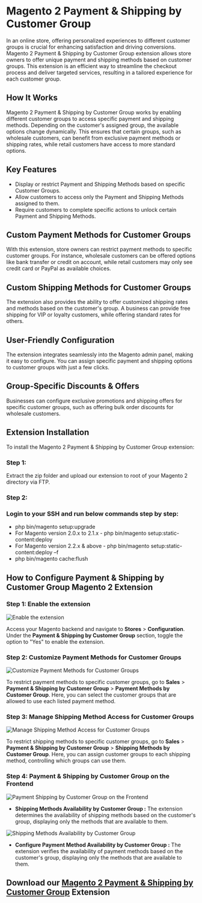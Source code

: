 # **Magento 2 Payment & Shipping by Customer Group**

In an online store, offering personalized experiences to different customer groups is crucial for enhancing satisfaction and driving conversions. Magento 2 Payment & Shipping by Customer Group extension allows store owners to offer unique payment and shipping methods based on customer groups. This extension is an efficient way to streamline the checkout process and deliver targeted services, resulting in a tailored experience for each customer group.

## **How It Works**

Magento 2 Payment & Shipping by Customer Group works by enabling different customer groups to access specific payment and shipping methods. Depending on the customer's assigned group, the available options change dynamically. This ensures that certain groups, such as wholesale customers, can benefit from exclusive payment methods or shipping rates, while retail customers have access to more standard options.

## **Key Features**

* Display or restrict Payment and Shipping Methods based on specific Customer Groups.  
* Allow customers to access only the Payment and Shipping Methods assigned to them.  
* Require customers to complete specific actions to unlock certain Payment and Shipping Methods.

## **Custom Payment Methods for Customer Groups**

With this extension, store owners can restrict payment methods to specific customer groups. For instance, wholesale customers can be offered options like bank transfer or credit on account, while retail customers may only see credit card or PayPal as available choices.

## **Custom Shipping Methods for Customer Groups**

The extension also provides the ability to offer customized shipping rates and methods based on the customer's group. A business can provide free shipping for VIP or loyalty customers, while offering standard rates for others.

## **User-Friendly Configuration**

The extension integrates seamlessly into the Magento admin panel, making it easy to configure. You can assign specific payment and shipping options to customer groups with just a few clicks.

## **Group-Specific Discounts & Offers**

Businesses can configure exclusive promotions and shipping offers for specific customer groups, such as offering bulk order discounts for wholesale customers.

## **Extension Installation**

To install the Magento 2 Payment & Shipping by Customer Group extension:

### **Step 1:**

Extract the zip folder and upload our extension to root of your Magento 2 directory via FTP.

### **Step 2:**

### Login to your SSH and run below commands step by step:

* php bin/magento setup:upgrade  
* For Magento version 2.0.x to 2.1.x \- php bin/magento setup:static-content:deploy  
* For Magento version 2.2.x & above \- php bin/magento setup:static-content:deploy –f  
* php bin/magento cache:flush

## **How to Configure Payment & Shipping by Customer Group Magento 2 Extension**

### **Step 1: Enable the extension**

![Enable the extension](https://github.com/user-attachments/assets/5f19afb9-7cb1-4695-b82e-f93d7686294d)

Access your Magento backend and navigate to **Stores** \> **Configuration**. Under the **Payment & Shipping by Customer Group** section, toggle the option to "Yes" to enable the extension.

### **Step 2: Customize Payment Methods for Customer Groups**

![Customize Payment Methods for Customer Groups](https://github.com/user-attachments/assets/cdb7801b-b8d2-4b18-9981-3d47ee3dd2b2)

To restrict payment methods to specific customer groups, go to **Sales** \> **Payment & Shipping by Customer Group** \> **Payment Methods by Customer Group**. Here, you can select the customer groups that are allowed to use each listed payment method.

### **Step 3: Manage Shipping Method Access for Customer Groups**

![Manage Shipping Method Access for Customer Groups](https://github.com/user-attachments/assets/08c1a97f-3b8d-4107-8ad6-5dd398c6b1f9)

To restrict shipping methods to specific customer groups, go to **Sales** \> **Payment & Shipping by Customer Group** \> **Shipping Methods by Customer Group**. Here, you can assign customer groups to each shipping method, controlling which groups can use them.

### **Step 4: Payment & Shipping by Customer Group on the Frontend**

![Payment   Shipping by Customer Group on the Frontend](https://github.com/user-attachments/assets/9ae65402-6ac0-4d3c-b307-90fbdbd5ffd9)

* **Shipping Methods Availability by Customer Group :** The extension determines the availability of shipping methods based on the customer's group, displaying only the methods that are available to them.

![Shipping Methods Availability by Customer Group](https://github.com/user-attachments/assets/37970736-5267-4b19-8d3c-d5b0ae28aed3)

* **Configure Payment Method Availability by Customer Group :** The extension verifies the availability of payment methods based on the customer's group, displaying only the methods that are available to them.

## Download our [Magento 2 Payment & Shipping by Customer Group](https://meetanshi.com/magento-2-payment-shipping-by-customer-group.html) Extension
